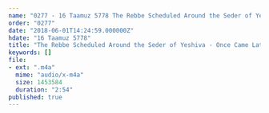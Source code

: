 ```yaml
---
name: "0277 - 16 Taamuz 5778 The Rebbe Scheduled Around the Seder of Yeshiva - Once Came Late"
order: "0277"
date: "2018-06-01T14:24:59.000000Z"
hdate: "16 Taamuz 5778"
title: "The Rebbe Scheduled Around the Seder of Yeshiva - Once Came Late"
keywords: []
file:
- ext: ".m4a"
  mime: "audio/x-m4a"
  size: 1453584
  duration: "2:54"
published: true
---
```


